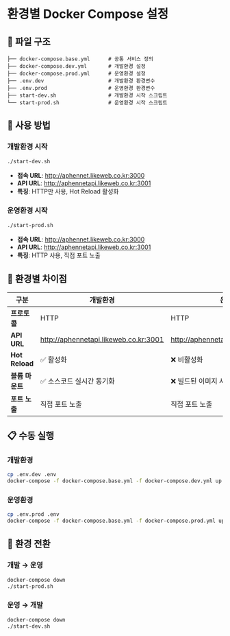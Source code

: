 # 환경별 Docker Compose 설정

## 📁 파일 구조

```
├── docker-compose.base.yml      # 공통 서비스 정의
├── docker-compose.dev.yml       # 개발환경 설정
├── docker-compose.prod.yml      # 운영환경 설정
├── .env.dev                     # 개발환경 환경변수
├── .env.prod                    # 운영환경 환경변수
├── start-dev.sh                 # 개발환경 시작 스크립트
└── start-prod.sh                # 운영환경 시작 스크립트
```

## 🚀 사용 방법

### 개발환경 시작
```bash
./start-dev.sh
```
- **접속 URL**: http://aphennet.likeweb.co.kr:3000
- **API URL**: http://aphennetapi.likeweb.co.kr:3001
- **특징**: HTTP만 사용, Hot Reload 활성화

### 운영환경 시작
```bash
./start-prod.sh
```
- **접속 URL**: http://aphennet.likeweb.co.kr:3000
- **API URL**: http://aphennetapi.likeweb.co.kr:3001
- **특징**: HTTP 사용, 직접 포트 노출

## 🔧 환경별 차이점

| 구분 | 개발환경 | 운영환경 |
|------|----------|----------|
| **프로토콜** | HTTP | HTTP |
| **API URL** | http://aphennetapi.likeweb.co.kr:3001 | http://aphennetapi.likeweb.co.kr:3001 |
| **Hot Reload** | ✅ 활성화 | ❌ 비활성화 |
| **볼륨 마운트** | ✅ 소스코드 실시간 동기화 | ❌ 빌드된 이미지 사용 |
| **포트 노출** | 직접 포트 노출 | 직접 포트 노출 |

## 📋 수동 실행

### 개발환경
```bash
cp .env.dev .env
docker-compose -f docker-compose.base.yml -f docker-compose.dev.yml up -d
```

### 운영환경
```bash
cp .env.prod .env
docker-compose -f docker-compose.base.yml -f docker-compose.prod.yml up -d
```

## 🔄 환경 전환

### 개발 → 운영
```bash
docker-compose down
./start-prod.sh
```

### 운영 → 개발
```bash
docker-compose down
./start-dev.sh
```
